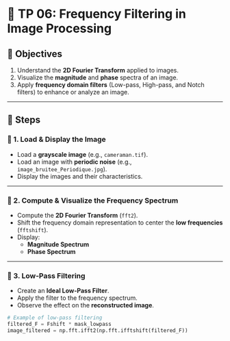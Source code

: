 # 📡 TP 06: Frequency Filtering in Image Processing  

## 🎯 Objectives  
1. Understand the **2D Fourier Transform** applied to images.  
2. Visualize the **magnitude** and **phase** spectra of an image.  
3. Apply **frequency domain filters** (Low-pass, High-pass, and Notch filters) to enhance or analyze an image.  

---

## 📝 Steps  

### 🔹 1. Load & Display the Image  
- Load a **grayscale image** (e.g., `cameraman.tif`).  
- Load an image with **periodic noise** (e.g., `image_bruitee_Periodique.jpg`).  
- Display the images and their characteristics.  

---

### 🔹 2. Compute & Visualize the Frequency Spectrum  
- Compute the **2D Fourier Transform** (`fft2`).  
- Shift the frequency domain representation to center the **low frequencies** (`fftshift`).  
- Display:  
  - **Magnitude Spectrum**  
  - **Phase Spectrum**  

---

### 🔹 3. Low-Pass Filtering  
- Create an **Ideal Low-Pass Filter**.  
- Apply the filter to the frequency spectrum.  
- Observe the effect on the **reconstructed image**.  

```python
# Example of low-pass filtering
filtered_F = Fshift * mask_lowpass
image_filtered = np.fft.ifft2(np.fft.ifftshift(filtered_F))
